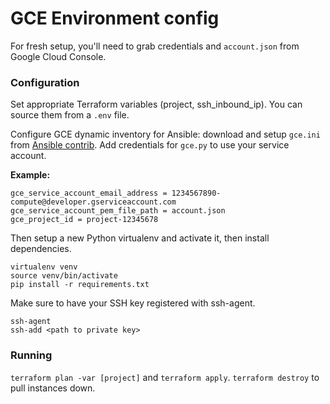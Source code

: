 GCE Environment config
======================

For fresh setup, you'll need to grab credentials and `account.json` from Google Cloud Console.

### Configuration

Set appropriate Terraform variables (project, ssh_inbound_ip). You can source them from a `.env` file.

Configure GCE dynamic inventory for Ansible: download and setup `gce.ini` from [Ansible contrib](https://github.com/ansible/ansible/tree/devel/contrib/inventory). Add credentials for `gce.py` to use your service account.

**Example:**

```
gce_service_account_email_address = 1234567890-compute@developer.gserviceaccount.com
gce_service_account_pem_file_path = account.json
gce_project_id = project-12345678
```

Then setup a new Python virtualenv and activate it, then install dependencies.

```
virtualenv venv
source venv/bin/activate
pip install -r requirements.txt
```

Make sure to have your SSH key registered with ssh-agent.

```
ssh-agent
ssh-add <path to private key>
```



### Running

`terraform plan -var [project]` and `terraform apply`. `terraform destroy` to pull instances down.
